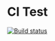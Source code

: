 # CI Test

[![Build status](https://ci.appveyor.com/api/projects/status/ydc54fqyncbfxhln?svg=true)](https://ci.appveyor.com/project/S1owPock/ajs-homework-math)
